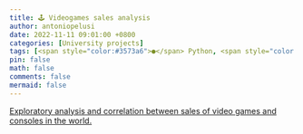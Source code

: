```yaml
---
title: 🕹️ Videogames sales analysis
author: antoniopelusi
date: 2022-11-11 09:01:00 +0800
categories: [University projects]
tags: [<span style="color:#3573a6">●</span> Python, <span style="color:#da5b0c">●</span> Jupyter Notebook]
pin: false
math: false
comments: false
mermaid: false
---
```


[GithubLink]: https://github.com/antoniopelusi/videogames-sales-analysis

[Exploratory analysis and correlation between sales of video games and consoles in the world.][GithubLink]